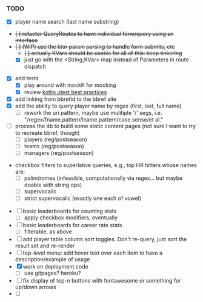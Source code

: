 ### TODO

- [x] player name search (last name substring)
- ~~[ ] refactor QueryRoutes to have individual form/query using an interface~~
- ~~[ ] (WIP) use the ktor param parsing to handle form submits, etc~~
    - ~~[ ] actually KVars should be usable for all of this: keep tinkering~~
    - [x] just go with the <String,KVar> map instead of Parameters in route dispatch
- [x] add tests
    - [x] play around with mockK for mocking
    - [x] review [kotlin utest best practices](https://phauer.com/2018/best-practices-unit-testing-kotlin/#change-the-lifecycle-default-for-every-test-class)
- [x] add linking from bbrefid to the bbref site
- [x] add the ability to query player name by regex (first, last, full name)
    - [ ] rework the uri pattern, maybe use mulitiple '/' segs, i.e. "/regex/fname.pattern/lname.pattern/case.sense/et al."
- [ ] process the db to build some static content pages (not sure I want to try to recreate bbref, though)
    - [ ] players (reg/postseason)
    - [ ] teams (reg/postseason)
    - [ ] managers (reg/postseason)
- checkbox filters to superlative queries, e.g., top HR hitters whose names are:
    - [ ] palindromes (infeasible, computationally via regex... but maybe doable with string ops)
    - [ ] supervocalic
    - [ ] strict supervocalic (exactly one each of vowel)
- [ ] basic leaderboards for counting stats 
    - [ ] apply checkbox modifiers, eventually
- [ ] basic leaderboards for career rate stats 
    - [ ] filterable, as above
- [ ] add player table column sort toggles. Don't re-query, just sort the result set and re-render
- [ ] top-level menu: add hover text over each item to have a description/example of usage
- [x] work on deployment code
    - [ ] use gitpages? heroku?
- [ ] fix display of top-n buttons with fontawesome or something for up/down arrows
- [ ]